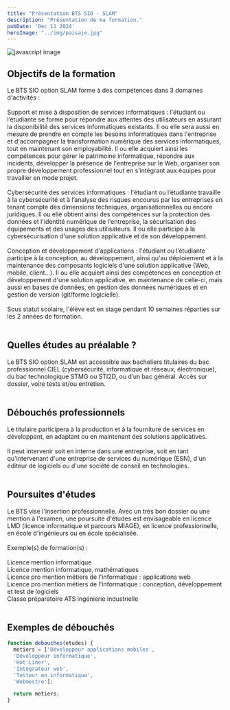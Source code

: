 ```yaml
---
title: "Présentation BTS SIO - SLAM"
description: "Présentation de ma formation."
pubDate: 'Dec 11 2024'
heroImage: "../img/paisaje.jpg"
---
```





![javascript image](/img/bts_sio.jpg)

## Objectifs de la formation

Le BTS SIO option SLAM forme à des compétences dans 3 domaines d'activités : 
<br><br>
Support et mise à disposition de services informatiques : l'étudiant ou l’étudiante se forme pour répondre aux attentes des utilisateurs en assurant la disponibilité des services informatiques existants. Il ou elle sera aussi en mesure de prendre en compte les besoins informatiques dans l'entreprise et d'accompagner la transformation numérique des services informatiques, tout en maintenant son employabilité. Il ou elle acquiert ainsi les compétences pour gérer le patrimoine informatique, répondre aux incidents, développer la présence de l'entreprise sur le Web, organiser son propre développement professionnel tout en s’intégrant aux équipes pour travailler en mode projet.
<br><br>
Cybersécurité des services informatiques : l'étudiant ou l’étudiante travaille à la cybersécurité et à l’analyse des risques encourus par les entreprises en tenant compte des dimensions techniques, organisationnelles ou encore juridiques. Il ou elle obtient ainsi des compétences sur la protection des données et l'identité numérique de l'entreprise, la sécurisation des équipements et des usages des utilisateurs. Il ou elle participe à la cybersécurisation d'une solution applicative et de son développement.
<br><br>
Conception et développement d'applications : l'étudiant ou l’étudiante participe à la conception, au développement, ainsi qu'au déploiement et à la maintenance des composants logiciels d'une solution applicative (Web, mobile, client…). Il ou elle acquiert ainsi des compétences en conception et développement d'une solution applicative, en maintenance de celle-ci, mais aussi en bases de données, en gestion des données numériques et en gestion de version (git/forme logicielle).
<br><br>
Sous statut scolaire, l'élève est en stage pendant 10 semaines réparties sur les 2 années de formation.
<br><br>

## Quelles études au préalable ?

Le BTS SIO option SLAM est accessible aux bacheliers titulaires du bac professionnel CIEL (cybersécurité, informatique et réseaux, électronique), du bac technologique STMG ou STI2D, ou d’un bac général. Accès sur dossier, voire tests et/ou entretien.
<br><br>

## Débouchés professionnels

Le titulaire participera à la production et à la fourniture de services en développant, en adaptant ou en maintenant des solutions applicatives.
<br><br>
Il peut intervenir soit en interne dans une entreprise, soit en tant qu'intervenant d'une entreprise de services du numérique (ESN), d'un éditeur de logiciels ou d'une société de conseil en technologies.
<br><br>

## Poursuites d'études

Le BTS vise l'insertion professionnelle. Avec un très bon dossier ou une mention à l'examen, une poursuite d'études est envisageable en licence LMD (licence informatique et parcours MIAGE), en licence professionnelle, en école d'ingénieurs ou en école spécialisée.
<br><br>
Exemple(s) de formation(s) :
<br><br>
Licence mention informatique
<br>
Licence mention informatique, mathématiques
<br>
Licence pro mention métiers de l'informatique : applications web
<br>
Licence pro mention métiers de l'informatique : conception, développement et test de logiciels
<br>
Classe préparatoire ATS ingénierie industrielle
<br><br>

## Exemples de débouchés

```javascript
function debouches(etudes) {
  metiers = ['Développeur applications mobiles', 
  'Développeur informatique',
  'Hot Liner', 
  'Intégrateur web', 
  'Testeur en informatique', 
  'Webmestre'];

  return metiers;
}
```
